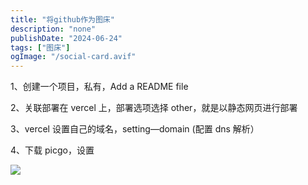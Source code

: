 ```yaml
---
title: "将github作为图床"
description: "none"
publishDate: "2024-06-24"
tags: ["图床"]
ogImage: "/social-card.avif"
---
```


<!-- more --> 

1、创建一个项目，私有，Add a README file

2、关联部署在 vercel 上，部署选项选择 other，就是以静态网页进行部署

3、vercel 设置自己的域名，setting—domain (配置 dns 解析）

4、下载 picgo，设置

![](https://343700.xyz/wp-content/uploads/2024/06/picgo-github-1024x578.webp)
